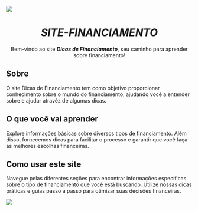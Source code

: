 <img src="https://camo.githubusercontent.com/fbda6972158e334db2b065fd877aadfda70753d38eb86ac5c5da597cd1b18dab/68747470733a2f2f63617073756c652d72656e6465722e76657263656c2e6170702f6170693f747970653d776176696e6726636f6c6f723d6772616469656e7426746578743d266865696768743d3130302673656374696f6e3d686561646572" data-canonical-src="https://capsule-render.vercel.app/api?type=waving&amp;color=gradient&amp;text=&amp;height=100&amp;section=header" style="max-width: 100%;">

# <div align="center"><em>SITE-FINANCIAMENTO</em></div>
<div align="center">Bem-vindo ao site <strong><em>Dicas de Financiamento</em></strong>, seu caminho para aprender sobre financiamento!</div>

## Sobre

O site Dicas de Financiamento tem como objetivo proporcionar conhecimento sobre o mundo do financiamento, ajudando você a entender sobre e ajudar atravéz de algumas dicas.

## O que você vai aprender

Explore informações básicas sobre diversos tipos de financiamento. Além disso, fornecemos dicas para facilitar o processo e garantir que você faça as melhores escolhas financeiras.

## Como usar este site

Navegue pelas diferentes seções para encontrar informações específicas sobre o tipo de financiamento que você está buscando. Utilize nossas dicas práticas e guias passo a passo para otimizar suas decisões financeiras.

<img src="https://camo.githubusercontent.com/c27faf5c5f503dae2aadda8171178a26d0b35072e175f8c2dbb98737bc1a7eea/68747470733a2f2f63617073756c652d72656e6465722e76657263656c2e6170702f6170693f747970653d776176696e6726636f6c6f723d6772616469656e74266865696768743d3130302673656374696f6e3d666f6f746572" data-canonical-src="https://capsule-render.vercel.app/api?type=waving&amp;color=gradient&amp;height=100&amp;section=footer" style="max-width: 100%;">

